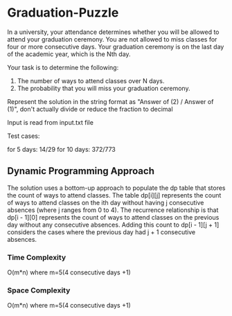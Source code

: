 # Graduation-Puzzle
In a university, your attendance determines whether you will be
allowed to attend your graduation ceremony.
You are not allowed to miss classes for four or more consecutive days.
Your graduation ceremony is on the last day of the academic year,
which is the Nth day.

Your task is to determine the following:

1. The number of ways to attend classes over N days.
2. The probability that you will miss your graduation ceremony.

Represent the solution in the string format as "Answer of (2) / Answer
of (1)", don't actually divide or reduce the fraction to decimal

Input is read from input.txt file

Test cases:

for 5 days: 14/29
for 10 days: 372/773

## **Dynamic Programming Approach**

The solution uses a bottom-up approach to populate the dp table that stores the count of ways to attend classes.
The table dp[i][j] represents the count of ways to attend classes on the ith day without having j consecutive absences (where j ranges from 0 to 4). The recurrence relationship is that dp[i - 1][0] represents the count of ways to attend classes on the previous day without any consecutive absences. Adding this count to dp[i - 1][j + 1] considers the cases where the previous day had j + 1 consecutive absences.

### **Time Complexity**
O(m*n) where m=5(4 consecutive days +1)

### **Space Complexity**
O(m*n) where m=5(4 consecutive days +1)

